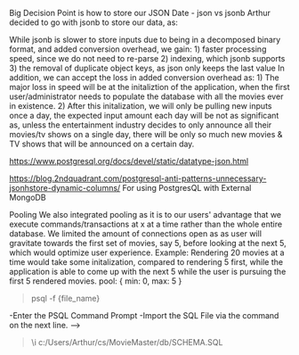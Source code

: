 Big Decision Point is how to store our JSON Date - json vs jsonb
Arthur decided to go with jsonb to store our data, as:

While jsonb is slower to store inputs due to being in a decomposed binary format, and added conversion overhead, we gain:
    1) faster processing speed, since we do not need to re-parse
    2) indexing, which jsonb supports
    3) the removal of duplicate object keys, as json only keeps the last value
In addition, we can accept the loss in added conversion overhead as:
    1) The major loss in speed will be at the initaliztion of the application, when the first user/administrator needs to populate the database with all the movies ever in existence.
    2) After this initalization, we will only be pulling new inputs once a day, the expected input amount each day will be not as significant as, unless the entertainment industry decides to only announce all their movies/tv shows on a single day, there will be only so much new movies & TV shows that will be announced on a certain day.

https://www.postgresql.org/docs/devel/static/datatype-json.html

https://blog.2ndquadrant.com/postgresql-anti-patterns-unnecessary-jsonhstore-dynamic-columns/
For using PostgresQL with External MongoDB


Pooling
We also integrated pooling as it is to our users' advantage that we execute commands/transactions at x at a time rather than the whole entire database. We limited the amount of connections open as as user will gravitate towards the first set of movies, say 5, before looking at the next 5, which would optimize user experience. Example: Rendering 20 movies at a time would take some initalization, compared to rendering 5 first, while the application is able to come up with the next 5 while the user is pursuing the first 5 rendered movies.
  pool: { min: 0, max: 5 }


<!-- For Mac -->
> psql -f {file_name}
<!--
OR

> psql -U {user_name} -d {database_name} -f {file_path} -h {host_name}
database_name: Which database should you insert your file data in.

file_path: Absolute path to the file through which you want to perform the importing.

host_name: The name of the host. For development purposes, it is mostly localhost.

<!-- Windows: Run Below in the PSQL Command Line -->
-Enter the PSQL Command Prompt
-Import the SQL File via the command on the next line. -->

> \i c:/Users/Arthur/cs/MovieMaster/db/SCHEMA.SQL
